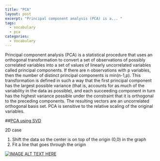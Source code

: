 ```yaml
---
title: "PCA"
layout: post
excerpt: "Principal component analysis (PCA) is a... "
tags:
  - vocabulary 
  - pca
categories:
  - Vocabulary
---
```



Principal component analysis (PCA) is a statistical procedure that uses an orthogonal transformation to convert a set of observations of possibly correlated variables into a set of values of linearly uncorrelated variables called principal components. If there are n observations with p variables, then the number of distinct principal components is min(n-1,p). This transformation is defined in such a way that the first principal component has the largest possible variance (that is, accounts for as much of the variability in the data as possible), and each succeeding component in turn has the highest variance possible under the constraint that it is orthogonal to the preceding components. The resulting vectors are an uncorrelated orthogonal basis set. PCA is sensitive to the relative scaling of the original variables.

##[PCA using SVD](https://youtu.be/FgakZw6K1QQ)

2D case

1. Shift the data so the center is on top of the origin (0,0) in the graph
2. Fit a line that goes through the origin



[![IMAGE ALT TEXT HERE](https://img.youtube.com/vi/FgakZw6K1QQ/0.jpg)](https://www.youtube.com/watch?v=FgakZw6K1QQ)
